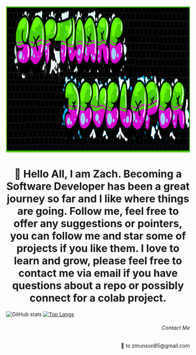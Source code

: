 <p align="background">
  <img src="gitRMimage.png" height ="400"width="1000" title="hover text">
</p>

<h1 align="center"> 👋 Hello All, I am Zach. Becoming a Software Developer has been a great journey so far and I like where things are going. Follow me, feel free to offer any suggestions or pointers, you can follow me and star some of projects if you like them. I love to learn and grow, please feel free to contact me via email if you have questions about a repo or possibly connect for a colab project. </h1>

![GitHub stats](https://github-readme-stats.vercel.app/api?username=zmunson85&theme=tokyonight&show_icons=true_align="center")
[![Top Langs](https://github-readme-stats.vercel.app/api/top-langs/?username=zmunson85&layout=compact)](https://github.com/zmunson85/github-readme-stats)

<h6 align="right">Contact Me</h6>
<p align="right">📧 to zmunson85@gmail.com</p>



